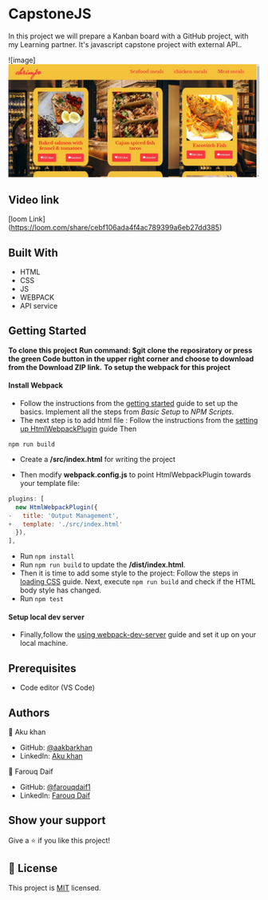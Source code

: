 # CapstoneJS

In this project we will prepare a Kanban board with a GitHub project, with my Learning partner. It's javascript capstone project with external API..

![image] ![screenshot](photo.jpg)

## Video link

[loom Link] (https://loom.com/share/cebf106ada4f4ac789399a6eb27dd385)
## Built With

- HTML
- CSS
- JS
- WEBPACK
- API service

## Getting Started

**To clone this project**
**Run command: $git clone the reposiratory**
**or press the green Code button in the upper right corner and choose to download from the Download ZIP link.**
**To setup the webpack for this project**

#### Install Webpack

- Follow the instructions from the [getting started](https://webpack.js.org/guides/getting-started/#basic-setup) guide to set up the basics. Implement all the steps from _Basic Setup_ to _NPM Scripts_.
- The next step is to add html file :
  Follow the instructions from the [setting up HtmlWebpackPlugin](https://webpack.js.org/guides/output-management/#setting-up-htmlwebpackplugin) guide
  Then

```
npm run build
```

- Create a **/src/index.html** for writing the project

- Then modify **webpack.config.js** to point HtmlWebpackPlugin towards your template file:

```javascript
plugins: [
  new HtmlWebpackPlugin({
-   title: 'Output Management',
+   template: './src/index.html'
  }),
],
```
- Run `npm install` 
- Run `npm run build` to update the **/dist/index.html**.
- Then it is time to add some style to the project:
  Follow the steps in [loading CSS](https://webpack.js.org/guides/asset-management/#loading-css) guide.
  Next, execute `npm run build` and check if the HTML body style has changed.
- Run `npm test` 

#### Setup local dev server

- Finally,follow the [using webpack-dev-server](https://webpack.js.org/guides/development/#using-webpack-dev-server) guide and set it up on your local machine.

## Prerequisites

- Code editor (VS Code)

## Authors

👤 Aku khan

- GitHub: [@aakbarkhan](https://github.com/aakbarkhan)
- LinkedIn: [Aku khan](https://www.linkedin.com/in/akbar-khan-b57709182/)

👤 Farouq Daif

- GitHub: [@farouqdaif1](https://github.com/farouqdaif1)
- LinkedIn: [Farouq Daif](https://www.linkedin.com/in/farouqdaif/https://www.linkedin.com/in/farouqdaif/)

## Show your support

Give a ⭐️ if you like this project!

## 📝 License

This project is [MIT](./MIT.md) licensed.
